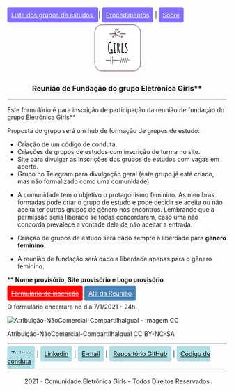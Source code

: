  <a style="size: 32; Background: #836FFF; color: #fff; padding: 9px; border-radius: 4px;" href="https://eletronicagirls.github.io/grupos-estudos/">Lista dos grupos de estudos </a> | <a style="size: 32; Background: #836FFF; color: #fff; padding: 9px; border-radius: 4px;" href="https://github.com/eletronicagirls/eletronicagirls.github.io/wiki">Procedimentos</a> | <a style="size: 32; Background: #836FFF; color: #fff; padding: 9px; border-radius: 4px;" href="https://eletronicagirls.github.io/sobre/">Sobre</a>
 <BR>

<div style="text-align:center;">
<img src="./img/logo.png" alt="Logo">
  <h3>Reunião de Fundação do grupo Eletrônica Girls**</h3>
</div>

---

Este formulário é para inscrição de participação da reunião de fundação do grupo Eletrônica Girls**

Proposta do grupo será um hub de formação de grupos de estudo:

- Criação de um código de conduta.
- Criações de grupos de estudos com inscrição de turma no site.
- Site para divulgar as inscrições dos grupos de estudos com vagas em aberto.
- Grupo no Telegram para divulgação geral (este grupo já está criado, mas não formalizado como uma comunidade).

* A comunidade tem o objetivo o protagonismo feminino. As membras formadas pode criar o grupo de estudo e pode decidir se aceita ou não aceita ter outros grupos de gênero nos encontros. Lembrando que a permissão seria liberado se todas concordarem, caso uma não concorda prevalece a vontade dela de não aceitar a entrada.

* Criação de grupos de estudo será dado sempre a liberdade para **gênero feminino**.

* A reunião de fundação será dado a liberdade apenas para o gênero feminino.

** **Nome provisório, Site provisório e Logo provisório**

<a style="size: 32; Background: #FF0000; color: #fff; padding: 9px; border-radius: 4px;" href="https://forms.gle/SDPHqSZyyVhVXfG67"><s>Formulário de inscrição</s></a> <a style="size: 32; Background: #4682B4; color: #fff; padding: 9px; border-radius: 4px;" href="https://eletronicagirls.github.io/atas-reunioes/10-01-2021">Ata da Reunião</a>


O formulário encerrara no dia 7/1/2021 - 24h.

![Atribuição-NãoComercial-CompartilhaIgual - Imagem CC](https://licensebuttons.net/l/by-nc-sa/3.0/88x31.png)

Atribuição-NãoComercial-CompartilhaIgual
CC BY-NC-SA

 ---
 
 <a style="size: 32; Background: #B0E0E6; color: #000; padding: 9px; border-radius: 4px;" href="https://twitter.com/eletronicagirls">Twitter</a> | <a style="size: 32; Background: #B0E0E6; color: #000; padding: 9px; border-radius: 4px;" href="https://linkedin.com/company/eletronicagirls">Linkedin</a> | <a style="size: 32; Background: #B0E0E6; color: #000; padding: 9px; border-radius: 4px;" href="mailto:eletronicagirls@gmail.com">E-mail</a> | <a style="size: 32; Background: #B0E0E6; color: #000; padding: 9px; border-radius: 4px;" href="https://github.com/eletronicagirls">Repositório GitHub</a> | 
<a style="size: 32; Background: #B0E0E6; color: #000; padding: 9px; border-radius: 4px;" href="https://github.com/eletronicagirls/codigo-conduta/">Código de conduta</a> 


---
<div style="text-align:center; size: 10px">
2021 - Comunidade Eletrônica Girls - Todos Direitos Reservados
</div>
